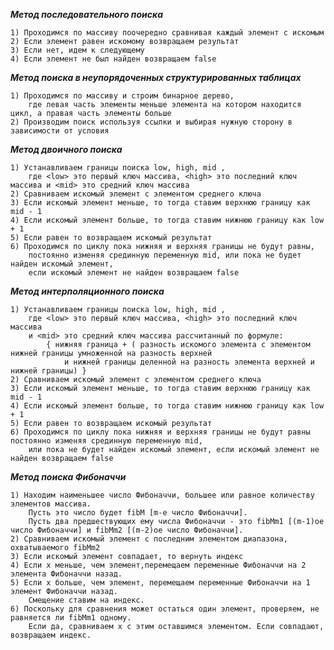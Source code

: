_**Метод последовательного поиска**_

    1) Проходимся по массиву поочередно сравнивая каждый элемент с искомым
    2) Если элемент равен искомому возвращаем результат
    3) Если нет, идем к следующему
    4) Если элемент не был найден возвращаем false

**_Метод поиска в неупорядоченных структурированных таблицах_**

    1) Проходимся по массиву и строим бинарное дерево, 
        где левая часть элементы меньше элемента на котором находится цикл, а правая часть элементы больше
    2) Производим поиск используя ссылки и выбирая нужную сторону в зависимости от условия

**_Метод двоичного поиска_**

    1) Устанавливаем границы поиска low, high, mid , 
        где <low> это первый ключ массива, <high> это последний ключ массива и <mid> это средний ключ массива
    2) Сравниваем искомый элемент с элементом среднего ключа
    3) Если искомый элемент меньше, то тогда ставим верхнюю границу как mid - 1
    4) Если искомый элемент больше, то тогда ставим нижнюю границу как low + 1
    5) Если равен то возвращаем искомый результат
    6) Проходимся по циклу пока нижняя и верхняя границы не будут равны, 
        постоянно изменяя срединную переменную mid, или пока не будет найден искомый элемент, 
        если искомый элемент не найден возвращаем false

**_Метод интерполяционного поиска_**

    1) Устанавливаем границы поиска low, high, mid , 
        где <low> это первый ключ массива, <high> это последний ключ массива 
        и <mid> это средний ключ массива рассчитанный по формуле:
            { нижняя граница + ( разность искомого элемента с элементом нижней границы умноженной на разность верхней 
                и нижней границы деленной на разность элемента верхней и нижней границы) }
    2) Сравниваем искомый элемент с элементом среднего ключа
    3) Если искомый элемент меньше, то тогда ставим верхнюю границу как mid - 1
    4) Если искомый элемент больше, то тогда ставим нижнюю границу как low + 1
    5) Если равен то возвращаем искомый результат
    6) Проходимся по циклу пока нижняя и верхняя границы не будут равны постоянно изменяя срединную переменную mid, 
        или пока не будет найден искомый элемент, если искомый элемент не найден возвращаем false


**_Метод поиска Фибоначчи_**

    1) Находим наименьшее число Фибоначчи, большее или равное количеству элементов массива. 
        Пусть это число будет fibM [m-е число Фибоначчи]. 
        Пусть два предшествующих ему числа Фибоначчи - это fibMm1 [(m-1)ое число Фибоначчи] и fibMm2 [(m-2)ое число Фибоначчи].
    2) Сравниваем искомый элемент с последним элементом диапазона, охватываемого fibMm2
    3) Если искомый элемент совпадает, то вернуть индекс
    4) Если x меньше, чем элемент,перемещаем переменные Фибоначчи на 2 элемента Фибоначчи назад.
    5) Если x больше, чем элемент, перемещаем переменные Фибоначчи на 1 элемент Фибоначчи назад. 
        Смещение ставим на индекс.
    6) Поскольку для сравнения может остаться один элемент, проверяем, не равняется ли fibMm1 одному. 
        Если да, сравниваем x с этим оставшимся элементом. Если совпадают, возвращаем индекс.
